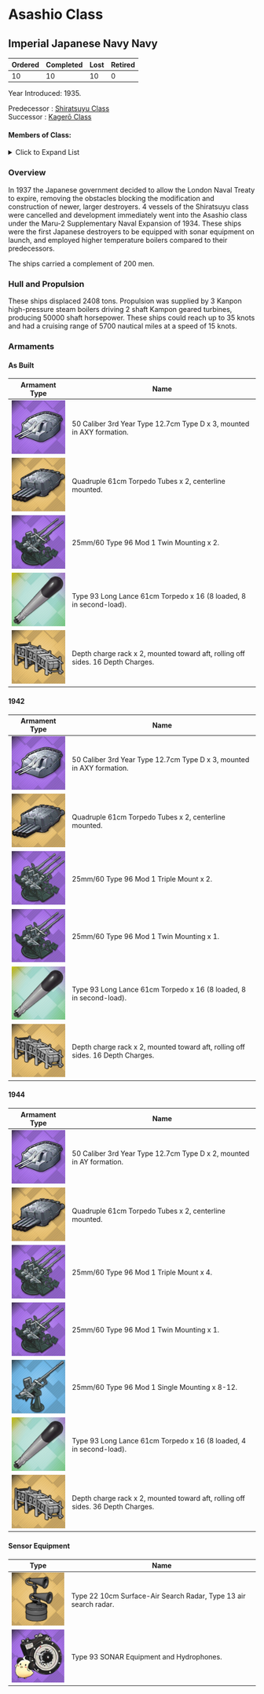 # Asashio Class
## Imperial Japanese Navy Navy

Ordered | Completed | Lost | Retired
 ------ | ------ | ------ | ------ 
10 | 10 | 10 | 0 <br/>
 
Year Introduced: 1935. <br/>
 
Predecessor : [Shiratsuyu Class](/History/IJN/ShiratsuyuClass.md) <br/>
Successor : [Kagerō Class](/History/IJN/KagerouClass.md) <br/>

#### Members of Class: <br/>

<details>
	<summary>Click to Expand List</summary>
	
Icon | Name | Writing | Tanslation| Present
| ------ | ------ | ------ |  ------ |  ------ |
![Asashio](/Icons/Ship/SakuraEmpire/Asashio.png) | Asashio | 朝潮、アサシオ | Morning Tide | Yes <br/>
![Oosiho](/Icons/Ship/SakuraEmpire/Oosiho.png) | Ōshio | 大潮、オオシオ | Great Tide | Yes <br/>
![Michishio](/Icons/Ship/SakuraEmpire/Michishio.png) | Michishio | 満潮、ミチシオ | Full Tide | Yes <br/>
![Arashio](/Icons/Ship/SakuraEmpire/Arashio.png) | Arashio | 荒潮、アラシオ | Stormy Tide | Yes <br/>
![UnknownDD](/Icons/Ship/UnknownDD.png) | Asagumo | 朝雲、アサグモ | Morning Cloud | No <br/>
![UnknownDD](/Icons/Ship/UnknownDD.png) | Yamagumo | 山雲、ヤマグモ |　Mountain Cloud | No <br/>
![UnknownDD](/Icons/Ship/UnknownDD.png) | Natsugumo | 夏雲、ナツグモ |　Summer Cloud | No <br/>
![UnknownDD](/Icons/Ship/UnknownDD.png) | Minegumo | 峯雲、ミネグモ |　Summit Cloud | No <br/>
![UnknownDD](/Icons/Ship/UnknownDD.png) | Arare | 霰、アラレ |　Hailstone | No <br/>
![Kasumi](/Icons/Ship/SakuraEmpire/Kasumi.png) | Kasumi | 霞、カスミ | Mist | Yes <br/>

</details>

### Overview

In 1937 the Japanese government decided to allow the London Naval Treaty to expire, removing the obstacles blocking the modification and construction of newer, larger destroyers. 4 vessels of the Shiratsuyu class were cancelled and development immediately went into the Asashio class under the Maru-2 Supplementary Naval Expansion of 1934. These ships were the first Japanese destroyers to be equipped with sonar equipment on launch, and employed higher temperature boilers compared to their predecessors. <br/>

The ships carried a complement of 200 men. <br/>

### Hull and Propulsion

These ships displaced 2408 tons. Propulsion was supplied by 3 Kanpon high-pressure steam boilers driving 2 shaft Kampon geared turbines, producing 50000 shaft horsepower. These ships could reach up to 35 knots and had a cruising range of 5700 nautical miles at a speed of 15 knots.

### Armaments

#### As Built

Armament Type | Name |
 ------ | ------ |
![127mm50ModA](/Icons/Equipment/Guns/DD/50Caliber3rdYearType12.7cmModB.png) | 50 Caliber 3rd Year Type 12.7cm Type D x 3, mounted in AXY formation.
![Quad610](/Icons/Equipment/Torpedo/Surface/610mmQuadIJN-Kai.png) | Quadruple 61cm Torpedo Tubes x 2, centerline mounted.
![25mmT](/Icons/Equipment/AA/25mmType96T.png) | 25mm/60 Type 96 Mod 1 Twin Mounting x 2.
![Type93](/Icons/Equipment/Auxiliary/OxygenTorpedoUR.png) | Type 93 Long Lance 61cm Torpedo x 16 (8 loaded, 8 in second-load).
![DCRack](/Icons/Equipment/Auxiliary/DepthChargeRack.png) | Depth charge rack x 2, mounted toward aft, rolling off sides. 16 Depth Charges. <br/>

#### 1942

Armament Type | Name |
 ------ | ------ |
![127mm50ModA](/Icons/Equipment/Guns/DD/50Caliber3rdYearType12.7cmModB.png) | 50 Caliber 3rd Year Type 12.7cm Type D x 3, mounted in AXY formation.
![Quad610](/Icons/Equipment/Torpedo/Surface/610mmQuadIJN-Kai.png) | Quadruple 61cm Torpedo Tubes x 2, centerline mounted.
![25mmTR](/Icons/Equipment/AA/25mmType96TT.png) | 25mm/60 Type 96 Mod 1 Triple Mount x 2.
![25mmT](/Icons/Equipment/AA/25mmType96T.png) | 25mm/60 Type 96 Mod 1 Twin Mounting x 1.
![Type93](/Icons/Equipment/Auxiliary/OxygenTorpedoUR.png) | Type 93 Long Lance 61cm Torpedo x 16 (8 loaded, 8 in second-load).
![DCRack](/Icons/Equipment/Auxiliary/DepthChargeRack.png) | Depth charge rack x 2, mounted toward aft, rolling off sides. 16 Depth Charges. <br/>

#### 1944

Armament Type | Name |
 ------ | ------ |
![127mm50ModA](/Icons/Equipment/Guns/DD/50Caliber3rdYearType12.7cmModB.png) | 50 Caliber 3rd Year Type 12.7cm Type D x 2, mounted in AY formation.
![Quad610](/Icons/Equipment/Torpedo/Surface/610mmQuadIJN-Kai.png) | Quadruple 61cm Torpedo Tubes x 2, centerline mounted.
![25mmTR](/Icons/Equipment/AA/25mmType96TT.png) | 25mm/60 Type 96 Mod 1 Triple Mount x 4.
![25mmT](/Icons/Equipment/AA/25mmType96T.png) | 25mm/60 Type 96 Mod 1 Twin Mounting x 1.
![25mmT](/Icons/Equipment/AA/25mmType96.png) | 25mm/60 Type 96 Mod 1 Single Mounting x 8-12.
![Type93](/Icons/Equipment/Auxiliary/OxygenTorpedoUR.png) | Type 93 Long Lance 61cm Torpedo x 16 (8 loaded, 4 in second-load).
![DCRack](/Icons/Equipment/Auxiliary/DepthChargeRack.png) | Depth charge rack x 2, mounted toward aft, rolling off sides. 36 Depth Charges. <br/>

#### Sensor Equipment

Type | Name |
 ------ | ------ |
![Type22](/Icons/Equipment/Auxiliary/Type22Radar.png) | Type 22 10cm Surface-Air Search Radar, Type 13 air search radar. <br/>
![OldSonar](/Icons/Equipment/Auxiliary/9960ATraining.png) | Type 93 SONAR Equipment and Hydrophones. <br/>